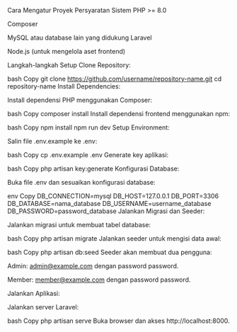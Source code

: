 Cara Mengatur Proyek
Persyaratan Sistem
PHP >= 8.0

Composer

MySQL atau database lain yang didukung Laravel

Node.js (untuk mengelola aset frontend)

Langkah-langkah Setup
Clone Repository:

bash
Copy
git clone https://github.com/username/repository-name.git
cd repository-name
Install Dependencies:

Install dependensi PHP menggunakan Composer:

bash
Copy
composer install
Install dependensi frontend menggunakan npm:

bash
Copy
npm install
npm run dev
Setup Environment:

Salin file .env.example ke .env:

bash
Copy
cp .env.example .env
Generate key aplikasi:

bash
Copy
php artisan key:generate
Konfigurasi Database:

Buka file .env dan sesuaikan konfigurasi database:

env
Copy
DB_CONNECTION=mysql
DB_HOST=127.0.0.1
DB_PORT=3306
DB_DATABASE=nama_database
DB_USERNAME=username_database
DB_PASSWORD=password_database
Jalankan Migrasi dan Seeder:

Jalankan migrasi untuk membuat tabel database:

bash
Copy
php artisan migrate
Jalankan seeder untuk mengisi data awal:

bash
Copy
php artisan db:seed
Seeder akan membuat dua pengguna:

Admin: admin@example.com dengan password password.

Member: member@example.com dengan password password.

Jalankan Aplikasi:

Jalankan server Laravel:

bash
Copy
php artisan serve
Buka browser dan akses http://localhost:8000.
